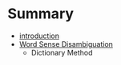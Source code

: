 # Summary

* [introduction](README.md)
* [Word Sense Disambiguation](word_sense_disambiguation.md)
   * Dictionary Method

